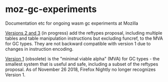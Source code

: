 # moz-gc-experiments

Documentation etc for ongoing wasm gc experiments at Mozilla

[Versions 2 and 3](version2.md) (in progress) add the reftypes proposal, including multiple tables and table manipulation instructions but excluding funcref, to the MVA for GC types.  They are not backward compatible with version 1 due to changes in instruction encoding.

[Version 1](version1.md) (obsolete) is the "minimal viable alpha" (MVA) for GC types - the smallest system that is useful and safe, including a subset of the reftypes proposal.  As of November 26 2018, Firefox Nightly no longer recognizes Version 1.
